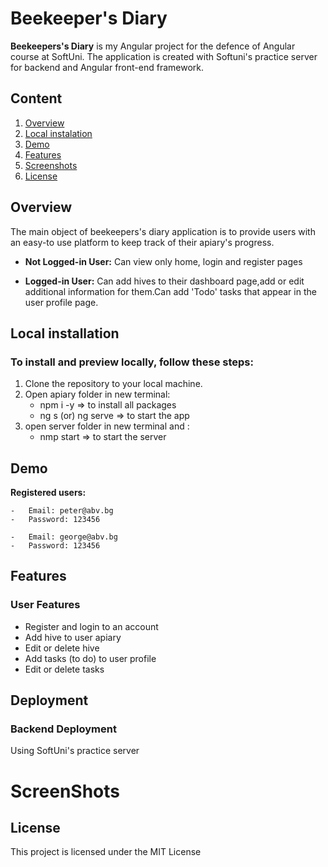 # Beekeeper's Diary

**Beekeepers's Diary** is my Angular project for the defence of Angular course at SoftUni. The application is created with Softuni's practice server for backend and Angular front-end framework.

## Content

1. [Overview](#overview)
2. [Local instalation](#local-instalation)
3. [Demo](#demo)
4. [Features](#features)
5. [Screenshots](#screenshots)
6. [License](#license)

## Overview

The main object of beekeepers's diary application is to provide users with an easy-to use platform to keep track of their apiary's progress.

-   **Not Logged-in User:** Can view only home, login and register pages

-   **Logged-in User:** Can add hives to their dashboard page,add or edit additional information for them.Can add 'Todo' tasks that appear in the user profile page.

## Local installation

### To install and preview locally, follow these steps:

1. Clone the repository to your local machine.
2. Open apiary folder in new terminal:
    - npm i -y => to install all packages
    - ng s (or) ng serve => to start the app
3. open server folder in new terminal and :
    - nmp start => to start the server

## Demo

**Registered users:**

    -   Email: peter@abv.bg
    -   Password: 123456

    -   Email: george@abv.bg
    -   Password: 123456

## Features

### User Features

-   Register and login to an account
-   Add hive to user apiary
-   Edit or delete hive
-   Add tasks (to do) to user profile
-   Edit or delete tasks

## Deployment

### Backend Deployment

Using SoftUni's practice server

# ScreenShots

## License

This project is licensed under the MIT License
